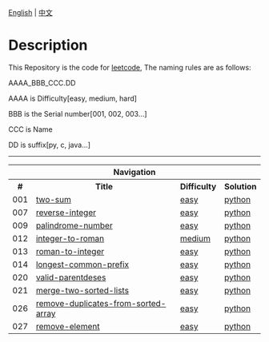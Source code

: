 
[English](readme.md) | [中文](./readme_zh_CN.md)

# Description
This Repository is the code for [leetcode](http://www.leetcode.com), The naming rules are as follows:

AAAA_BBB_CCC.DD

AAAA is Difficulty[easy, medium, hard]

BBB is the Serial number[001, 002, 003...]

CCC is Name

DD is suffix[py, c, java...]


-------

<table>
    <tr>
        <th colspan="4">
            <b>Navigation</b>
        </th>
    </tr>
    <tr>
        <th>#</th>
        <th>Title</th>
        <th>Difficulty</th>
        <th>Solution</th>
    </tr>	
    <tr>
        <td>001</td>
        <td>
			<a href="https://leetcode-cn.com/problems/two-sum/"> two-sum </a>
		</td>
        <td>
			<a href="https://leetcode-cn.com/problemset/all/?difficulty=%E7%AE%80%E5%8D%95"> easy </a>
		</td>
        <td>
			<a href="./easy_001_two-sum.py"> python </a>
		</td>
    </tr>	
    <tr>
        <td>007</td>
        <td>
			<a href="https://leetcode-cn.com/problems/reverse-integer/"> reverse-integer </a>
		</td>
        <td>
			<a href="https://leetcode-cn.com/problemset/all/?difficulty=%E7%AE%80%E5%8D%95"> easy </a>
		</td>
        <td>
			<a href="./easy_007_reverse-integer.py"> python </a>
		</td>
    </tr>	
    <tr>
        <td>009</td>
        <td>
			<a href="https://leetcode-cn.com/problems/palindrome-number/"> palindrome-number </a>
		</td>
        <td>
			<a href="https://leetcode-cn.com/problemset/all/?difficulty=%E7%AE%80%E5%8D%95"> easy </a>
		</td>
        <td>
			<a href="./easy_009_palindrome-number.py"> python </a>
		</td>
    </tr>
    <tr>
        <td>012</td>
        <td>
			<a href="https://leetcode-cn.com/problems/integer-to-roman/"> integer-to-roman </a>
		</td>
        <td>
			<a href="https://leetcode-cn.com/problemset/all/?difficulty=%E4%B8%AD%E7%AD%89"> medium </a>
		</td>
        <td>
			<a href="./medium_012_integer-to-roman.py"> python </a>
		</td>
    </tr>
    <tr>
        <td>013</td>
        <td>
			<a href="https://leetcode-cn.com/problems/roman-to-integer/"> roman-to-integer </a>
		</td>
        <td>
			<a href="https://leetcode-cn.com/problemset/all/?difficulty=%E7%AE%80%E5%8D%95"> easy </a>
		</td>
        <td>
			<a href="./easy_013_roman-to-integer.py"> python </a>
		</td>
    </tr>	
    <tr>
        <td>014</td>
        <td>
			<a href="https://leetcode-cn.com/problems/longest-common-prefix/"> longest-common-prefix </a>
		</td>
        <td>
			<a href="https://leetcode-cn.com/problemset/all/?difficulty=%E7%AE%80%E5%8D%95"> easy </a>
		</td>
        <td>
			<a href="./easy_014_longest-common-prefix.py"> python </a>
		</td>
    </tr>
    <tr>
        <td>020</td>
        <td>
			<a href="https://leetcode-cn.com/problems/valid-parentdeses/"> valid-parentdeses </a>
		</td>
        <td>
			<a href="https://leetcode-cn.com/problemset/all/?difficulty=%E7%AE%80%E5%8D%95"> easy </a>
		</td>
        <td>
			<a href="./easy_020_valid-parentdeses.py"> python </a>
		</td>
    </tr>
    <tr>
        <td>021</td>
        <td>
			<a href="https://leetcode-cn.com/problems/merge-two-sorted-lists/"> merge-two-sorted-lists </a>
		</td>
        <td>
			<a href="https://leetcode-cn.com/problemset/all/?difficulty=%E7%AE%80%E5%8D%95"> easy </a>
		</td>
        <td>
			<a href="./easy_021_merge-two-sorted-lists.py"> python </a>
		</td>
    </tr>
    <tr>
        <td>026</td>
        <td>
			<a href="https://leetcode-cn.com/problems/remove-duplicates-from-sorted-array/"> remove-duplicates-from-sorted-array </a>
		</td>
        <td>
			<a href="https://leetcode-cn.com/problemset/all/?difficulty=%E7%AE%80%E5%8D%95"> easy </a>
		</td>
        <td>
			<a href="./easy_026_remove-duplicates-from-sorted-array.py"> python </a>
		</td>
    </tr>
    <tr>
        <td>027</td>
        <td>
			<a href="https://leetcode-cn.com/problems/remove-element/"> remove-element </a>
		</td>
        <td>
			<a href="https://leetcode-cn.com/problemset/all/?difficulty=%E7%AE%80%E5%8D%95"> easy </a>
		</td>
        <td>
			<a href="./easy_027_remove-element.py"> python </a>
		</td>
    </tr>
    
</table>


